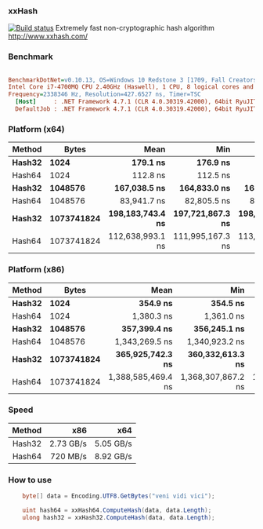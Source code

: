 ### xxHash
[![Build status](https://ci.appveyor.com/api/projects/status/j5gkm2rvxwu4gu3q?svg=true)](https://ci.appveyor.com/project/uranium62/xxhash)
Extremely fast non-cryptographic hash algorithm http://www.xxhash.com/


### Benchmark
``` ini

BenchmarkDotNet=v0.10.13, OS=Windows 10 Redstone 3 [1709, Fall Creators Update] (10.0.16299.309)
Intel Core i7-4700MQ CPU 2.40GHz (Haswell), 1 CPU, 8 logical cores and 4 physical cores
Frequency=2338346 Hz, Resolution=427.6527 ns, Timer=TSC
  [Host]     : .NET Framework 4.7.1 (CLR 4.0.30319.42000), 64bit RyuJIT-v4.7.2633.0
  DefaultJob : .NET Framework 4.7.1 (CLR 4.0.30319.42000), 64bit RyuJIT-v4.7.2633.0


```
### Platform (x64)
| Method |      Bytes |             Mean |              Min |              Max | Allocated |
|------- |----------- |-----------------:|-----------------:|-----------------:|----------:|
| **Hash32** |       **1024** |         **179.1 ns** |         **176.9 ns** |         **181.5 ns** |       **0 B** |
| Hash64 |       1024 |         112.8 ns |         112.5 ns |         113.1 ns |       0 B |
| **Hash32** |    **1048576** |     **167,038.5 ns** |     **164,833.0 ns** |     **168,950.2 ns** |       **0 B** |
| Hash64 |    1048576 |      83,941.7 ns |      82,805.5 ns |      86,072.0 ns |       0 B |
| **Hash32** | **1073741824** | **198,183,743.4 ns** | **197,721,867.3 ns** | **198,782,071.8 ns** |       **0 B** |
| Hash64 | 1073741824 | 112,638,993.1 ns | 111,995,167.3 ns | 113,573,740.3 ns |       0 B |

### Platform (x86)
| Method |      Bytes |               Mean |                Min |                Max | Allocated |
|------- |----------- |-------------------:|-------------------:|-------------------:|----------:|
| **Hash32** |       **1024** |           **354.9 ns** |           **354.5 ns** |           **355.5 ns** |       **0 B** |
| Hash64 |       1024 |         1,380.3 ns |         1,361.0 ns |         1,398.3 ns |       0 B |
| **Hash32** |    **1048576** |       **357,399.4 ns** |       **356,245.1 ns** |       **358,044.0 ns** |       **0 B** |
| Hash64 |    1048576 |     1,343,269.5 ns |     1,340,923.2 ns |     1,345,356.7 ns |       0 B |
| **Hash32** | **1073741824** |   **365,925,742.3 ns** |   **360,332,613.3 ns** |   **369,159,819.6 ns** |       **0 B** |
| Hash64 | 1073741824 | 1,388,585,469.4 ns | 1,368,307,867.2 ns | 1,428,744,362.7 ns |       0 B |

### Speed
| Method |       x86 |       x64 |
|-------:|----------:|----------:|
| Hash32 | 2.73 GB/s | 5.05 GB/s |
| Hash64 | 720 MB/s  | 8.92 GB/s |

### How to use
``` cs
	byte[] data = Encoding.UTF8.GetBytes("veni vidi vici");

	uint hash64 = xxHash64.ComputeHash(data, data.Length);
	ulong hash32 = xxHash32.ComputeHash(data, data.Length);

```